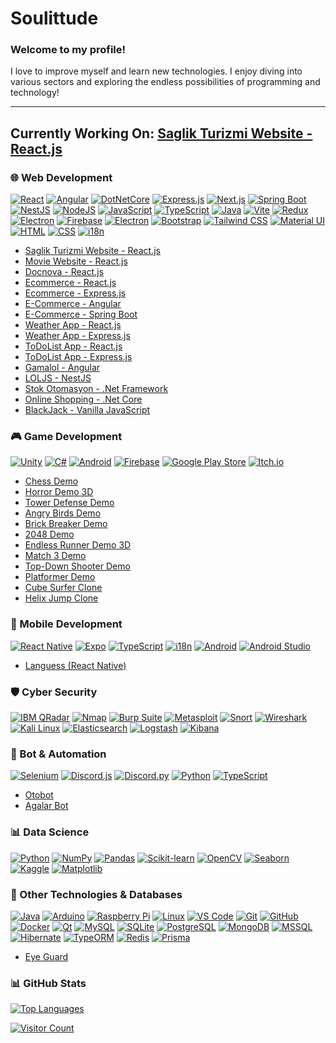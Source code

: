 # Soulittude  

### Welcome to my profile!  
I love to improve myself and learn new technologies. I enjoy diving into various sectors and exploring the endless possibilities of programming and technology!

---
## Currently Working On: [Saglik Turizmi Website - React.js](https://github.com/Soulittude/saglik-turizmi)
### 🌐 Web Development  
[![React](https://img.shields.io/badge/React-%2320232a.svg?logo=react&logoColor=%2361DAFB)](#)  [![Angular](https://img.shields.io/badge/-Angular-DD0031?logo=angular&logoColor=white)](#) [![DotNetCore](https://img.shields.io/badge/-.NET_Core-512BD4?logo=dotnet&logoColor=white)](#) [![Express.js](https://img.shields.io/badge/Express.js-%23404d59.svg?logo=express&logoColor=%2361DAFB)](#) [![Next.js](https://img.shields.io/badge/-Next.js-000000?logo=nextdotjs&logoColor=white)](#) [![Spring Boot](https://img.shields.io/badge/Spring%20Boot-6DB33F?logo=springboot&logoColor=fff)](#) [![NestJS](https://img.shields.io/badge/-NestJS-E0234E?logo=nestjs&logoColor=white)](#) [![NodeJS](https://img.shields.io/badge/Node.js-6DA55F?logo=node.js&logoColor=white)](#) [![JavaScript](https://img.shields.io/badge/JavaScript-F7DF1E?logo=javascript&logoColor=000)](#) [![TypeScript](https://img.shields.io/badge/-TypeScript-3178C6?logo=typescript&logoColor=white)](#) [![Java](https://img.shields.io/badge/Java-%23ED8B00.svg?logo=openjdk&logoColor=white)](#) [![Vite](https://img.shields.io/badge/Vite-646CFF?logo=vite&logoColor=fff)](#) [![Redux](https://img.shields.io/badge/Redux-764ABC?logo=redux&logoColor=fff)](#) [![Electron](https://img.shields.io/badge/-Electron-47848F?logo=electron&logoColor=white)](#) [![Firebase](https://img.shields.io/badge/-Firebase-FFCA28?logo=firebase&logoColor=white)](#) [![Electron](https://img.shields.io/badge/Electron-2B2E3A?logo=electron&logoColor=fff)](#) [![Bootstrap](https://img.shields.io/badge/-Bootstrap-563D7C?logo=bootstrap&logoColor=white)](#) [![Tailwind CSS](https://img.shields.io/badge/-TailwindCSS-38B2AC?logo=tailwindcss&logoColor=white)](#) [![Material UI](https://img.shields.io/badge/-MaterialUI-0081CB?logo=mui&logoColor=white)](#) [![HTML](https://img.shields.io/badge/-HTML5-E34F26?logo=html5&logoColor=white)](#) [![CSS](https://img.shields.io/badge/-CSS3-1572B6?logo=css3&logoColor=white)](#) [![i18n](https://img.shields.io/badge/-i18n-4192B4?logo=localization&logoColor=white)](#)  
- [Saglik Turizmi Website - React.js](https://github.com/Soulittude/saglik-turizmi)
- [Movie Website - React.js](https://github.com/Soulittude/movie-website)
- [Docnova - React.js](https://github.com/Soulittude/docnova)
- [Ecommerce - React.js](https://github.com/Soulittude/ecommerce-front)
- [Ecommerce - Express.js](https://github.com/Soulittude/ecommerce-back)
- [E-Commerce - Angular](https://github.com/Soulittude/e-commerce-frontend)
- [E-Commerce - Spring Boot](https://github.com/Soulittude/e-commerce-backend)
- [Weather App - React.js](https://github.com/Soulittude/weatherapp-frontend)
- [Weather App - Express.js](https://github.com/Soulittude/weatherapp-backend)
- [ToDoList App - React.js](https://github.com/Soulittude/ToDoListAppClient)
- [ToDoList App - Express.js](https://github.com/Soulittude/ToDoListAppServer)
- [Gamalol - Angular](https://github.com/Soulittude/gamalol)  
- [LOLJS - NestJS](https://github.com/Soulittude/loljs-backend)
- [Stok Otomasyon - .Net Framework](https://github.com/Soulittude/StokOtomasyon)  
- [Online Shopping - .Net Core](https://github.com/Soulittude/online-shopping)
- [BlackJack - Vanilla JavaScript](https://github.com/Soulittude/blackjack)

### 🎮 Game Development  
[![Unity](https://img.shields.io/badge/-Unity-000000?logo=unity&logoColor=white)](#)  [![C#](https://custom-icon-badges.demolab.com/badge/C%23-%23239120.svg?logo=cshrp&logoColor=white)](#)  [![Android](https://img.shields.io/badge/-Android-3DDC84?logo=android&logoColor=white)](#)  [![Firebase](https://img.shields.io/badge/-Firebase-FFCA28?logo=firebase&logoColor=white)](#) [![Google Play Store](https://img.shields.io/badge/Google_Play-414141?logo=google-play&logoColor=white)](#) [![Itch.io](https://img.shields.io/badge/itch.io-%23FF0B34.svg?logo=Itch.io&logoColor=white)](#)
- [Chess Demo](https://github.com/Soulittude/ChessDemo)
- [Horror Demo 3D](https://github.com/Soulittude/HorrorDemo3D)
- [Tower Defense Demo](https://github.com/Soulittude/TowerDefenseDemo)
- [Angry Birds Demo](https://github.com/Soulittude/AngryBirdsDemo)
- [Brick Breaker Demo](https://github.com/Soulittude/BrickBreakerDemo)
- [2048 Demo](https://github.com/Soulittude/2048Demo)
- [Endless Runner Demo 3D](https://github.com/Soulittude/EndlessRunnerDemo3D)
- [Match 3 Demo](https://github.com/Soulittude/Match3Demo)
- [Top-Down Shooter Demo](https://github.com/Soulittude/TopDownShooterDemo)
- [Platformer Demo](https://github.com/Soulittude/PlatformerDemo)
- [Cube Surfer Clone](https://github.com/Soulittude/CubeSurfer-Clone)  
- [Helix Jump Clone](https://github.com/Soulittude/HelixJump-Clone)  

### 📱 Mobile Development  
[![React Native](https://img.shields.io/badge/-React_Native-61DAFB?logo=react&logoColor=white)](#) [![Expo](https://img.shields.io/badge/Expo-000020?logo=expo&logoColor=fff)](#)  [![TypeScript](https://img.shields.io/badge/-TypeScript-3178C6?logo=typescript&logoColor=white)](#)  [![i18n](https://img.shields.io/badge/-i18n-4192B4?logo=localization&logoColor=white)](#)  [![Android](https://img.shields.io/badge/-Android-3DDC84?logo=android&logoColor=white)](#)  [![Android Studio](https://img.shields.io/badge/-Android_Studio-3DDC84?logo=androidstudio&logoColor=white)](#)  
- [Languess (React Native)](https://github.com/Soulittude/languess)  

### 🛡️ Cyber Security  
 [![IBM QRadar](https://img.shields.io/badge/-IBM_QRadar-052FAD?logo=ibm&logoColor=white)](#)  [![Nmap](https://img.shields.io/badge/-Nmap-4682B4?logo=nmap&logoColor=white)](#)  [![Burp Suite](https://img.shields.io/badge/-Burp_Suite-FF6C37?logo=burpsuite&logoColor=white)](#)  [![Metasploit](https://img.shields.io/badge/-Metasploit-000000?logo=metasploit&logoColor=white)](#)  [![Snort](https://img.shields.io/badge/-Snort-FF0000?logo=snort&logoColor=white)](#)  [![Wireshark](https://img.shields.io/badge/-Wireshark-1679A7?logo=wireshark&logoColor=white)](#)  [![Kali Linux](https://img.shields.io/badge/-Kali_Linux-557C94?logo=kalilinux&logoColor=white)](#)  [![Elasticsearch](https://img.shields.io/badge/-Elasticsearch-005571?logo=elasticsearch&logoColor=white)](#)  [![Logstash](https://img.shields.io/badge/-Logstash-005571?logo=logstash&logoColor=white)](#)  [![Kibana](https://img.shields.io/badge/-Kibana-005571?logo=kibana&logoColor=white)](#)  

### 🤖 Bot & Automation  
[![Selenium](https://img.shields.io/badge/-Selenium-43B02A?logo=selenium&logoColor=white)](#)  [![Discord.js](https://img.shields.io/badge/-Discord.js-7289DA?logo=discord&logoColor=white)](#)  [![Discord.py](https://img.shields.io/badge/-Discord.py-7289DA?logo=discord&logoColor=white)](#)  [![Python](https://img.shields.io/badge/-Python-3776AB?logo=python&logoColor=white)](#)  [![TypeScript](https://img.shields.io/badge/-TypeScript-3178C6?logo=typescript&logoColor=white)](#)  
- [Otobot](https://github.com/Soulittude/Otobot)  
- [Agalar Bot](https://github.com/Soulittude/AgalarBot)  

### 📊 Data Science  
[![Python](https://img.shields.io/badge/-Python-3776AB?logo=python&logoColor=white)](#)  [![NumPy](https://img.shields.io/badge/-NumPy-013243?logo=numpy&logoColor=white)](#)  [![Pandas](https://img.shields.io/badge/-Pandas-150458?logo=pandas&logoColor=white)](#)  [![Scikit-learn](https://img.shields.io/badge/-Scikit_Learn-F7931E?logo=scikitlearn&logoColor=white)](#)  [![OpenCV](https://img.shields.io/badge/-OpenCV-5C3EE8?logo=opencv&logoColor=white)](#)  [![Seaborn](https://img.shields.io/badge/-Seaborn-3776AB?logoColor=white)](#)  [![Kaggle](https://img.shields.io/badge/-Kaggle-20BEFF?logo=kaggle&logoColor=white)](#) [![Matplotlib](https://custom-icon-badges.demolab.com/badge/Matplotlib-71D291?logo=matplotlib&logoColor=fff)](#) 

### 🔧 Other Technologies & Databases  
[![Java](https://img.shields.io/badge/Java-%23ED8B00.svg?logo=openjdk&logoColor=white)](#)  [![Arduino](https://img.shields.io/badge/-Arduino-00979D?logo=arduino&logoColor=white)](#)  [![Raspberry Pi](https://img.shields.io/badge/-Raspberry_Pi-A22846?logo=raspberrypi&logoColor=white)](#)  [![Linux](https://img.shields.io/badge/-Linux-FCC624?logo=linux&logoColor=black)](#)  [![VS Code](https://img.shields.io/badge/-VS_Code-007ACC?logo=visualstudiocode&logoColor=white)](#)  [![Git](https://img.shields.io/badge/-Git-F05032?logo=git&logoColor=white)](#)  [![GitHub](https://img.shields.io/badge/-GitHub-181717?logo=github&logoColor=white)](#)  [![Docker](https://img.shields.io/badge/-Docker-2496ED?logo=docker&logoColor=white)](#)  [![Qt](https://img.shields.io/badge/-Qt-41CD52?logo=qt&logoColor=white)](#)  [![MySQL](https://img.shields.io/badge/-MySQL-4479A1?logo=mysql&logoColor=white)](#)  [![SQLite](https://img.shields.io/badge/-SQLite-003B57?logo=sqlite&logoColor=white)](#) [![PostgreSQL](https://img.shields.io/badge/-PostgreSQL-336791?logo=postgresql&logoColor=white)](#) [![MongoDB](https://img.shields.io/badge/-MongoDB-47A248?logo=mongodb&logoColor=white)](#) [![MSSQL](https://img.shields.io/badge/-MSSQL-CC2927?logo=microsoftsqlserver&logoColor=white)](#) [![Hibernate](https://img.shields.io/badge/Hibernate-59666C?logo=hibernate&logoColor=fff)](#) [![TypeORM](https://img.shields.io/badge/TypeORM-FE0803?logo=typeorm&logoColor=fff)](#) [![Redis](https://img.shields.io/badge/Redis-%23DD0031.svg?logo=redis&logoColor=white)](#) [![Prisma](https://img.shields.io/badge/Prisma-2D3748?logo=prisma&logoColor=white)](#)


- [Eye Guard](https://github.com/Soulittude/EyeGuard)  

### 📊 GitHub Stats  
[![Top Languages](https://github-readme-stats.vercel.app/api/top-langs/?username=soulittude&layout=pie&size_weight=0.5&count_weight=0.5&theme=github_dark&hide=ShaderLab,hlsl,CSS,C,C%2B%2B,CMake,Dockerfile,Batchfile)](#)

[![Visitor Count](https://visitor-badge.laobi.icu/badge?page_id=Soulittude.Soulittude&left_text=Total%20Visitors)](#)
